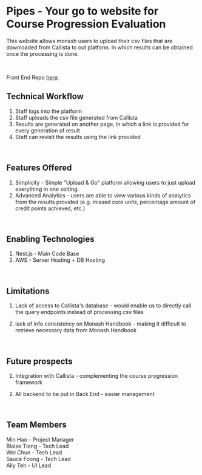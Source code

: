 # Pipes - Your go to website for Course Progression Evaluation

This website allows monash users to upload their csv files that are downloaded from Callista to out platform. In which results can be obtained once the processing is done.

<br>

Front End Repo [here](https://github.com/PVCPipes/pipes-frontend).

## Technical Workflow

1. Staff logs into the platform
2. Staff uploads the csv file generated from Callista
3. Results are generated on another page, in which a link is provided for every generation of result
4. Staff can revisit the results using the link provided

<br>

## Features Offered

1. Simplicity - Simple "Upload & Go" platform allowing users to just upload everything in one setting.
2. Advanced Analytics - users are able to view various kinds of analytics from the results provided (e.g. missed core units, percentage amount of credit points achieved, etc.)

<br>

## Enabling Technologies

1. Nest.js - Main Code Base
2. AWS - Server Hosting + DB Hosting

<br>

## Limitations

1. Lack of access to Callista's database - would enable us to directly call the query endpoints instead of processing csv files

2. lack of info consistency on Monash Handbook - making it difficult to retrieve necessary data from Monash Handbook

<br>

## Future prospects

1. Integration with Callista - complementing the course progression framework

2. All backend to be put in Back End - easier management

<br>

## Team Members

Min Hao - Project Manager <br>
Blaise Tiong - Tech Lead <br>
Wei Chun - Tech Lead <br>
Sauce Foong - Tech Lead <br>
Ally Teh - UI Lead
